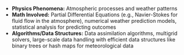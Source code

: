 - **Physics Phenomena:** Atmospheric processes and weather patterns 
- **Math Involved:** Partial Differential Equations (e.g., Navier-Stokes for fluid flow in the atmosphere), numerical weather prediction models, statistical analysis for predicting outcomes
- **Algorithms/Data Structures:** Data assimilation algorithms, multigrid solvers, large-scale data handling with efficient data structures like binary trees or hash maps for meteorological data